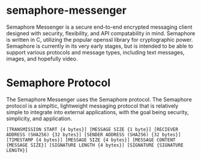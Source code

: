 # semaphore-messenger
Semaphore Messenger is a secure end-to-end encrypted messaging client designed with security, flexibility, and API compatability in mind. Semaphore is written in C, utilizing the popular openssl library
for cryptographic power. Semaphore is currently in its very early stages, but is intended to be able to support various protocols and message types, including text messages, images, and hopefully video.

# Semaphore Protocol

The Semaphore Messenger uses the Semaphore protocol. The Semaphore protocol is a simpltic, lightweight messaging protocol that is relatively simple to integrate into external applications, with the goal being security, simplicity, and application.

```
[TRANSMISSION START {4 bytes}] [MESSAGE SIZE {1 byte}] [RECIEVER ADDRESS (SHA256) {32 bytes}] [SENDER ADDRESS (SHA256) {32 bytes}] [TIMESTAMP {4 bytes}] [MESSAGE SIZE {4 bytes}] [MESSAGE CONTENT {MESSAGE SIZE}] [SIGNATURE LENGTH {4 bytes}] [SIGNATURE {SIGNATURE LENGTH}]
```
